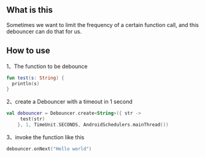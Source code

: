 ## What is this
Sometimes we want to limit the frequency of a certain function call, and this debouncer can do that for us.

## How to use
1、The function to be debounce
```kotlin
fun test(s: String) {
  println(s)
}
```

2、create a Debouncer with a timeout in 1 second
```kotlin
val debouncer = Debouncer.create<String>({ str ->
     test(str)
    }, 1, TimeUnit.SECONDS, AndroidSchedulers.mainThread())
```

3、invoke the function like this
```kotlin
debouncer.onNext("Hello world")
```
